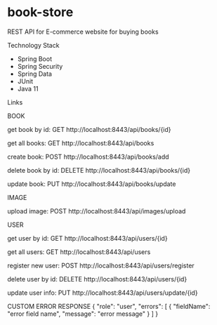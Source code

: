 # book-store

REST API for E-commerce website for buying books

Technology Stack
- Spring Boot
- Spring Security
- Spring Data
- JUnit
- Java 11

Links

BOOK

get book by id:    GET    http://localhost:8443/api/books/{id}

get all books:     GET    http://localhost:8443/api/books

create book:       POST   http://localhost:8443/api/books/add

delete book by id: DELETE http://localhost:8443/api/books/{id}

update book:       PUT    http://localhost:8443/api/books/update

IMAGE

upload image:      POST   http://localhost:8443/api/images/upload

USER

get user by id:    GET    http://localhost:8443/api/users/{id}

get all users:     GET    http://localhost:8443/api/users 

register new user: POST   http://localhost:8443/api/users/register

delete user by id: DELETE http://localhost:8443/api/users/{id}

update user info:  PUT    http://localhost:8443/api/users/update/{id}


CUSTOM ERROR RESPONSE
{
    "role": "user",
    "errors": [
        {
            "fieldName": "error field name",
            "message": "error message"
        }
    ]
}
